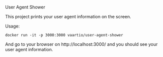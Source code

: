 User Agent Shower

This project prints your user agent information on the screen.

Usage:

```
docker run -it -p 3000:3000 vaartio/user-agent-shower
```

And go to your browser on http://localhost:3000/ and you should see your user agent information.

